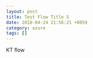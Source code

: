 ```yaml
---
layout: post
title: Test Flow Title 5
date: 2018-04-24 21:56:21 +0059
category: azure
tags: []
---
```


KT flow


